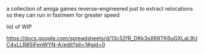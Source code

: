 a collection of amiga games reverse-engineered just to extract relocations so they can run in fastmem for greater speed

list of WIP

https://docs.google.com/spreadsheets/d/13c52fR_DKk3sX69TK6uGXLaL9UC4xLLR85iFenWYN-A/edit?pli=1#gid=0
